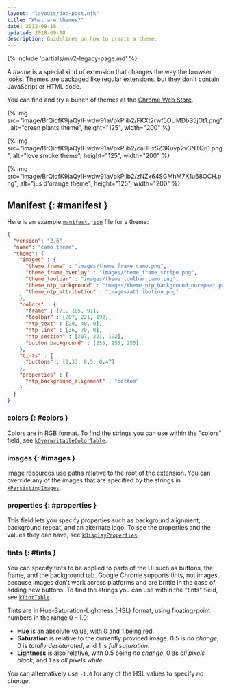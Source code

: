 ```yaml
---
layout: "layouts/doc-post.njk"
title: "What are themes?"
date: 2012-09-18
updated: 2018-09-18
description: Guidelines on how to create a theme.
---
```


{% include 'partials/mv2-legacy-page.md' %}

A _theme_ is a special kind of extension that changes the way the browser looks. Themes are
[packaged][1] like regular extensions, but they don't contain JavaScript or HTML code.

You can find and try a bunch of themes at the [Chrome Web Store][2].

{% img src="image/BrQidfK9jaQyIHwdw91aVpkPiib2/FKXt2rwf5OUMDbS5jOt1.png",
       alt="green plants theme", height="125", width="200" %}

{% img src="image/BrQidfK9jaQyIHwdw91aVpkPiib2/caHFxSZ3Kuvp2v3NTQr0.png",
       alt="love smoke theme", height="125", width="200" %}

{% img src="image/BrQidfK9jaQyIHwdw91aVpkPiib2/zNZx64SGMhM7X1u68OCH.png",
       alt="jus d'orange theme", height="125", width="200" %}

## Manifest {: #manifest }

Here is an example [`manifest.json`][3] file for a theme:

```json
{
  "version": "2.6",
  "name": "camo theme",
  "theme": {
    "images" : {
      "theme_frame" : "images/theme_frame_camo.png",
      "theme_frame_overlay" : "images/theme_frame_stripe.png",
      "theme_toolbar" : "images/theme_toolbar_camo.png",
      "theme_ntp_background" : "images/theme_ntp_background_norepeat.png",
      "theme_ntp_attribution" : "images/attribution.png"
    },
    "colors" : {
      "frame" : [71, 105, 91],
      "toolbar" : [207, 221, 192],
      "ntp_text" : [20, 40, 0],
      "ntp_link" : [36, 70, 0],
      "ntp_section" : [207, 221, 192],
      "button_background" : [255, 255, 255]
    },
    "tints" : {
      "buttons" : [0.33, 0.5, 0.47]
    },
    "properties" : {
      "ntp_background_alignment" : "bottom"
    }
  }
}
```

### colors {: #colors }

Colors are in RGB format. To find the strings you can use within the "colors" field, see
[`kOverwritableColorTable`][4].

### images {: #images }

Image resources use paths relative to the root of the extension. You can override any of the images
that are specified by the strings in [`kPersistingImages`][5].

### properties {: #properties }

This field lets you specify properties such as background alignment, background repeat, and an
alternate logo. To see the properties and the values they can have, see [`kDisplayProperties`][6].

### tints {: #tints }

You can specify tints to be applied to parts of the UI such as buttons, the frame, and the
background tab. Google Chrome supports tints, not images, because images don't work across platforms
and are brittle in the case of adding new buttons. To find the strings you can use within the
"tints" field, see [`kTintTable`][7].

Tints are in Hue-Saturation-Lightness (HSL) format, using floating-point numbers in the range 0 -
1.0:

- **Hue** is an absolute value, with 0 and 1 being red.
- **Saturation** is relative to the currently provided image. 0.5 is _no change_, 0 is _totally
  desaturated_, and 1 is _full saturation_.
- **Lightness** is also relative, with 0.5 being _no change_, 0 as _all pixels black_, and 1 as _all
  pixels white_.

You can alternatively use `-1.0` for any of the HSL values to specify _no change_.

[1]: /docs/extensions/packaging
[2]: https://chrome.google.com/webstore/category/themes
[3]: /docs/extensions/mv2/tabs
[4]: https://cs.chromium.org/search/?q=file:chrome/browser/themes%20symbol:kOverwritableColorTable
[5]: https://cs.chromium.org/search/?q=file:chrome/browser/themes%20symbol:kPersistingImages$
[6]: https://cs.chromium.org/search/?q=file:chrome/browser/themes%20symbol:kDisplayProperties$
[7]: https://cs.chromium.org/search/?q=file:chrome/browser/themes%20symbol:kTintTable$
